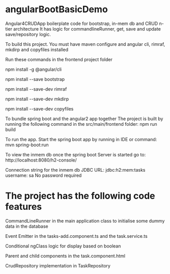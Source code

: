 # angularBootBasicDemo
Angular4CRUDApp boilerplate code for bootstrap, in-mem db and CRUD n-tier architecture 
It has logic for commandlineRunner, get, save and update save/repository logic.

To build this project.
You must have maven configure and angular cli, rimraf, mkdirp and copyfiles installed

Run these commands in the frontend project folder

npm install -g @angular/cli

npm install --save bootstrap

npm install --save-dev rimraf

npm install --save-dev mkdirp

npm install --save-dev copyfiles

To bundle spring boot and the angular2 app together
The project is built by running the following command in the src/main/frontend folder: 
npm run build

To run the app.
Start the spring boot app by running in IDE or command:
mvn spring-boot:run

To view the inmem db once the spring boot Server is started go to:
http://localhost:8080/h2-console/

Connection string for the inmem db
JDBC URL: jdbc:h2:mem:tasks
username: sa
No password required

# The project has the following code features

CommandLineRunner in the main application class to initialise some dummy data in the database

Event Emitter in the tasks-add.component.ts and the task.service.ts

Conditional ngClass logic for display based on boolean

Parent and child components in the task.component.html

CrudRepository implementation in TaskRepository
